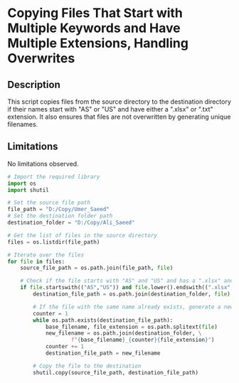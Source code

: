 # Copying Files That Start with Multiple Keywords and Have Multiple Extensions, Handling Overwrites

## Description

This script copies files from the source directory to the destination directory if their names start with "AS" or "US" and have either a ".xlsx" or ".txt" extension. It also ensures that files are not overwritten by generating unique filenames.

## Limitations

No limitations observed.


```python
# Import the required library
import os
import shutil

# Set the source file path
file_path = "D:/Copy/Umer_Saeed"
# Set the destination folder path
destination_folder = "D:/Copy/Ali_Saeed"

# Get the list of files in the source directory
files = os.listdir(file_path)

# Iterate over the files
for file in files:
    source_file_path = os.path.join(file_path, file)

    # Check if the file starts with "AS" and "US" and has a ".xlsx" and ".txt" extension
    if file.startswith(("AS","US")) and file.lower().endswith((".xlsx",".txt")):
        destination_file_path = os.path.join(destination_folder, file)

        # If the file with the same name already exists, generate a new filename
        counter = 1
        while os.path.exists(destination_file_path):
            base_filename, file_extension = os.path.splitext(file)
            new_filename = os.path.join(destination_folder, \
                    f"{base_filename}_{counter}{file_extension}")
            counter += 1
            destination_file_path = new_filename

        # Copy the file to the destination
        shutil.copy(source_file_path, destination_file_path)
```
